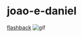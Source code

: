 # joao-e-daniel
[flashback](https://www.youtube.com/watch?v=-7W6xvupxjk)
![gif](https://media1.tenor.com/m/aGn7izNsykYAAAAC/hair-beard.gif)
